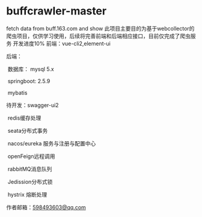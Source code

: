 # buffcrawler-master
fetch data from buff.163.com and show 
此项目主要目的为基于webcollector的爬虫项目，仅供学习使用，后续将完善前端和后端相应接口，目前仅完成了爬虫服务
开发进度10%
前端：vue-cli2,element-ui

后端：

​		数据库： mysql 5.x

​		springboot: 2.5.9

​		mybatis

待开发：swagger-ui2

​				redis缓存处理

​				seata分布式事务

​				nacos/eureka 服务与注册与配置中心

​				openFeign远程调用

​				rabbitMQ消息队列

​				Jedission分布式锁

​				hystrix 熔断处理

作者邮箱：598493603@qq.com
